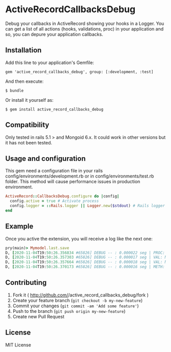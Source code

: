 # ActiveRecordCallbacksDebug

Debug your callbacks in ActiveRecord showing your hooks in a Logger. You can get a list of
all actions (hooks, validations, proc) in your application and so, you can depure your application
callbacks.

## Installation

Add this line to your application's Gemfile:

    gem 'active_record_callbacks_debug', group: [:development, :test]

And then execute:

    $ bundle

Or install it yourself as:

    $ gem install active_record_callbacks_debug

## Compatibility

Only tested in rails 5.1 > and Mongoid 6.x. It could work in other versions but it has not been tested.

## Usage and configuration

This gem need a configuration file in your rails config/environments/development.rb or in config/environments/test.rb folder. This method will cause performance issues in production environment.

```ruby
ActiveRecord::CallbacksDebug.configure do |config|
  config.active = true # Activate process
  config.logger = ::Rails.logger || Logger.new($stdout) # Rails logger or console
end
```

## Example
Once you active the extension, you will receive a log like the next one:

```ruby
pry(main)> Mymodel.last.save
D, [2020-11-04T19:50:26.356834 #65826] DEBUG -- : 0.000022 seg | PROC: Mymodel => instance_exec => proc: #<Proc:0x00007fe602c375e0 /home/jmjurado23/.asdf/installs/ruby/2.7.1/lib/ruby/gems/2.7.0/gems/mongoid-normalize-strings-0.1.3/lib/mongoid-normalize-strings/normalize.rb:37>
D, [2020-11-04T19:50:26.357303 #65826] DEBUG -- : 0.000017 seg | VAL: Mymodel => Mongoid::Validatable::PresenceValidator > attr: ["name"]
D, [2020-11-04T19:50:26.357664 #65826] DEBUG -- : 0.000018 seg | VAL: Mymodel => Mongoid::Validatable::AssociatedValidator > attr: [:other_models]
D, [2020-11-04T19:50:26.370173 #65826] DEBUG -- : 0.000016 seg | METH: Mymodel => denormalize_info

```

## Contributing

1. Fork it ( http://github.com/<my-github-username>/active_record_callbacks_debug/fork )
2. Create your feature branch (`git checkout -b my-new-feature`)
3. Commit your changes (`git commit -am 'Add some feature'`)
4. Push to the branch (`git push origin my-new-feature`)
5. Create new Pull Request

## License

MIT License
